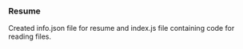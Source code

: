 ### **Resume** 

Created info.json file for resume and index.js file containing code for reading files.